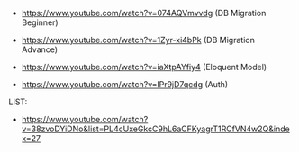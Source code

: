 -   https://www.youtube.com/watch?v=074AQVmvvdg (DB Migration Beginner)
-   https://www.youtube.com/watch?v=1Zyr-xi4bPk (DB Migration Advance)

-   https://www.youtube.com/watch?v=iaXtpAYfiy4 (Eloquent Model)

-   https://www.youtube.com/watch?v=lPr9jD7qcdg (Auth)

LIST:

-   https://www.youtube.com/watch?v=38zvoDYiDNo&list=PL4cUxeGkcC9hL6aCFKyagrT1RCfVN4w2Q&index=27
